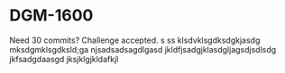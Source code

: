 # DGM-1600

Need 30 commits? Challenge accepted.
s
ss
klsdvklsgdksdgkjasdg
mksdgmklsgdksld;ga
njsadsadsagdlgasd
jkldfjsadgjklasdgljagsdjsdlsdg
jkfsadgdaasgd
jksjklgjkldafkjl

